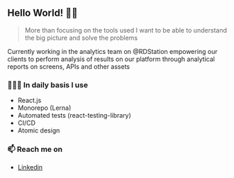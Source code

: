 ## Hello World! 👋🏽

 > More than focusing on the tools used I want to be able to understand the big picture and solve the problems

Currently working in the analytics team on @RDStation empowering our clients to perform analysis of results on our platform through analytical reports on screens, APIs and other assets

### 👨🏽‍💻 In daily basis I use
 - React.js
 - Monorepo (Lerna)
 - Automated tests (react-testing-library)
 - CI/CD
 - Atomic design

### :mailbox: Reach me on
 - [Linkedin](https://www.linkedin.com/in/mattos-luis/)
